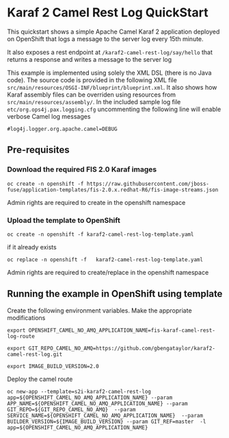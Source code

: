 

# Karaf 2 Camel Rest Log QuickStart

This quickstart shows a simple Apache Camel Karaf 2 application deployed on OpenShift that logs a message to the server log every 15th minute.

It also exposes a rest endpoint at `/karaf2-camel-rest-log/say/hello` that returns a response and writes a message to the server log

This example is implemented using solely the XML DSL (there is no Java code). The source code is provided in the following XML file `src/main/resources/OSGI-INF/blueprint/blueprint.xml`.
It also shows how Karaf assembly files can be overriden using resources from `src/main/resources/assembly/`. In the included sample log file `etc/org.ops4j.pax.logging.cfg` uncommenting the following line will enable verbose Camel log messages

    #log4j.logger.org.apache.camel=DEBUG


## Pre-requisites

### Download the required FIS 2.0 Karaf images

    oc create -n openshift -f https://raw.githubusercontent.com/jboss-fuse/application-templates/fis-2.0.x.redhat-R6/fis-image-streams.json

Admin rights are required to create in the openshift namespace


### Upload the template to OpenShift

    oc create -n openshift -f karaf2-camel-rest-log-template.yaml

if it already exists

    oc replace -n openshift -f   karaf2-camel-rest-log-template.yaml

Admin rights are required to create/replace in the openshift namespace

## Running the example in OpenShift using template

Create the following environment variables. Make the appropriate modifications

    export OPENSHIFT_CAMEL_NO_AMQ_APPLICATION_NAME=fis-karaf-camel-rest-log-route

    export GIT_REPO_CAMEL_NO_AMQ=https://github.com/gbengataylor/karaf2-camel-rest-log.git

    export IMAGE_BUILD_VERSION=2.0

Deploy the camel route

    oc new-app --template=s2i-karaf2-camel-rest-log app=${OPENSHIFT_CAMEL_NO_AMQ_APPLICATION_NAME} --param  APP_NAME=${OPENSHIFT_CAMEL_NO_AMQ_APPLICATION_NAME} --param GIT_REPO=${GIT_REPO_CAMEL_NO_AMQ}  --param SERVICE_NAME=${OPENSHIFT_CAMEL_NO_AMQ_APPLICATION_NAME}  --param BUILDER_VERSION=${IMAGE_BUILD_VERSION} --param GIT_REF=master  -l app=${OPENSHIFT_CAMEL_NO_AMQ_APPLICATION_NAME}
